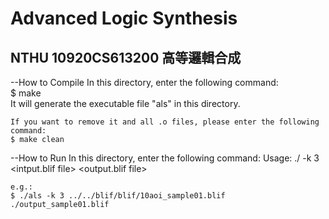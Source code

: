 # Advanced Logic Synthesis
## NTHU 10920CS613200 高等邏輯合成


--How to Compile
    In this directory, enter the following command:   
    $ make  
    It will generate the executable file "als" in this directory.

    If you want to remove it and all .o files, please enter the following command:
    $ make clean

--How to Run
    In this directory, enter the following command:
    Usage: ./<exe> -k 3  <intput.blif file>  <output.blif file>  
    
    e.g.:
    $ ./als -k 3 ../../blif/blif/10aoi_sample01.blif ./output_sample01.blif
